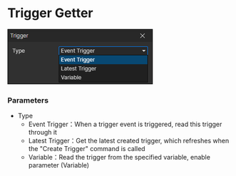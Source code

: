 # Trigger Getter

![](img/trigger-getter.png)

### Parameters

- Type
  - Event Trigger：When a trigger event is triggered, read this trigger through it
  - Latest Trigger：Get the latest created trigger, which refreshes when the "Create Trigger" command is called
  - Variable：Read the trigger from the specified variable, enable parameter (Variable)
